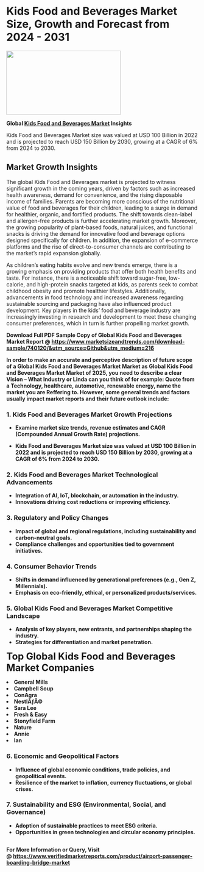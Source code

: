<H1>Kids Food and Beverages Market Size, Growth and Forecast from 2024 - 2031</H1><img class="aligncenter size-medium wp-image-584254" src="https://thirdeyenews.in/wp-content/uploads/2024/09/Global-Market-Research-300x168.jpeg" alt="" width="300" height="168" /><p><strong>Global&nbsp;<a href="https://www.marketsizeandtrends.com/download-sample/740120/&amp;utm_source=Github&utm_medium=216">Kids Food and Beverages Market</a> Insights</strong></p><p>Kids Food and Beverages Market size was valued at USD 100 Billion in 2022 and is projected to reach USD 150 Billion by 2030, growing at a CAGR of 6% from 2024 to 2030.</p><p><h2>Market Growth Insights</h2> <p>The global Kids Food and Beverages market is projected to witness significant growth in the coming years, driven by factors such as increased health awareness, demand for convenience, and the rising disposable income of families. Parents are becoming more conscious of the nutritional value of food and beverages for their children, leading to a surge in demand for healthier, organic, and fortified products. The shift towards clean-label and allergen-free products is further accelerating market growth. Moreover, the growing popularity of plant-based foods, natural juices, and functional snacks is driving the demand for innovative food and beverage options designed specifically for children. In addition, the expansion of e-commerce platforms and the rise of direct-to-consumer channels are contributing to the market’s rapid expansion globally.</p> <p><strong></strong></p> <p>As children’s eating habits evolve and new trends emerge, there is a growing emphasis on providing products that offer both health benefits and taste. For instance, there is a noticeable shift toward sugar-free, low-calorie, and high-protein snacks targeted at kids, as parents seek to combat childhood obesity and promote healthier lifestyles. Additionally, advancements in food technology and increased awareness regarding sustainable sourcing and packaging have also influenced product development. Key players in the kids’ food and beverage industry are increasingly investing in research and development to meet these changing consumer preferences, which in turn is further propelling market growth.</p> <p><strong></p><p><span class=""><strong>Download Full PDF Sample Copy of Global Kids Food and Beverages Market Report</strong> @ <a href="https://www.marketsizeandtrends.com/download-sample/740120/&amp;utm_source=Github&utm_medium=216" target="_blank">https://www.marketsizeandtrends.com/download-sample/740120/&amp;utm_source=Github&utm_medium=216</a></span></p><p>In order to make an accurate and perceptive description of future scope of a Global&nbsp;Kids Food and Beverages Market Market as Global&nbsp;Kids Food and Beverages Market Market of 2025, you need to describe a clear Vision &ndash; What Industry or Linda can you think of for example: Quote from a Technology, healthcare, automotive, renewable energy, name the market you are Reffering to. However, some general trends and factors usually impact market reports and their future outlook include:</p><h3>1.&nbsp;<strong>Kids Food and Beverages Market Growth Projections</strong></h3><ul><li>Examine market size trends, revenue estimates and CAGR (Compounded Annual Growth Rate) projections.</li><li><p>Kids Food and Beverages Market size was valued at USD 100 Billion in 2022 and is projected to reach USD 150 Billion by 2030, growing at a CAGR of 6% from 2024 to 2030.</p></li></ul><h3>2.&nbsp;<strong>Kids Food and Beverages Market Technological Advancements</strong></h3><ul><li>Integration of AI, IoT, blockchain, or automation in the industry.</li><li>Innovations driving cost reductions or improving efficiency.</li></ul><h3>3.&nbsp;<strong>Regulatory and Policy Changes</strong></h3><ul><li>Impact of global and regional regulations, including sustainability and carbon-neutral goals.</li><li>Compliance challenges and opportunities tied to government initiatives.</li></ul><h3>4.&nbsp;<strong>Consumer Behavior Trends</strong></h3><ul><li>Shifts in demand influenced by generational preferences (e.g., Gen Z, Millennials).</li><li>Emphasis on eco-friendly, ethical, or personalized products/services.</li></ul><h3>5.&nbsp;<strong>Global Kids Food and Beverages Market Competitive Landscape</strong></h3><ul><li>Analysis of key players, new entrants, and partnerships shaping the industry.</li><li>Strategies for differentiation and market penetration.</li></ul><p data-pm-slice="1 1 []"><span style="color: inherit; font-family: inherit; font-size: 25px;">Top Global Kids Food and Beverages Market Companies</span></p><div class="" data-test-id=""><p><li>General Mills</li><li> Campbell Soup</li><li> ConAgra</li><li> NestlÃƒÂ©</li><li> Sara Lee</li><li> Fresh & Easy</li><li> Stonyfield Farm</li><li> Nature</li><li> Annie</li><li> Ian</li></p></div><h3>6.&nbsp;<strong>Economic and Geopolitical Factors</strong></h3><ul><li>Influence of global economic conditions, trade policies, and geopolitical events.</li><li>Resilience of the market to inflation, currency fluctuations, or global crises.</li></ul><h3>7.&nbsp;<strong>Sustainability and ESG (Environmental, Social, and Governance)</strong></h3><ul><li>Adoption of sustainable practices to meet ESG criteria.</li><li>Opportunities in green technologies and circular economy principles.</li></ul><h2><strong style="font-size: 14px;">For More Information or Query, Visit @&nbsp;</strong><a style="background-color: #ffffff; font-size: 14px;" href="https://www.marketsizeandtrends.com/report/kids-food-and-beverages-market/" target="_blank">https://www.verifiedmarketreports.com/product/airport-passenger-boarding-bridge-market</a></h2>
